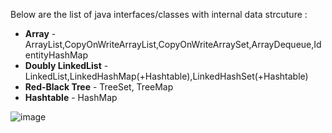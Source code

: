 Below are the list of java interfaces/classes with internal data strcuture :

- **Array** - ArrayList,CopyOnWriteArrayList,CopyOnWriteArraySet,ArrayDequeue,IdentityHashMap
- **Doubly LinkedList** - LinkedList,LinkedHashMap(+Hashtable),LinkedHashSet(+Hashtable)
- **Red-Black Tree** - TreeSet, TreeMap
- **Hashtable** - HashMap

![image](https://github.com/Dhamodharan17/java-concepts/assets/30789057/4cad760b-93f2-42e8-995e-a05c83e0d2bf)
